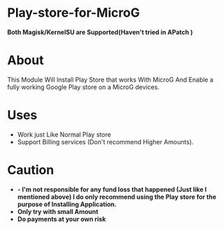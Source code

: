 # Play-store-for-MicroG
**Both Magisk/KernelSU are Supported(Haven't tried in APatch )**
# About
This Module Will Install Play Store that works With MicroG And Enable a fully working Google Play store on a MicroG devices.
# Uses
- Work just Like Normal Play store
- Support Billing services (Don't recommend Higher Amounts).
# Caution 
- **- I'm not responsible for any fund loss that happened (Just like I mentioned above) 
I do only recommend using the Play store for the purpose of Installing Application.**
- **Only try with small Amount**
- **Do payments at your own risk**